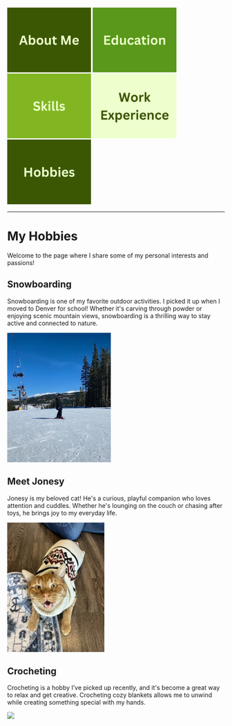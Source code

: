 [<img src="https://github.com/jayne-vankirk/images/blob/main/AboutMe.png" height="150"/>](README.md)
[<img src="https://github.com/jayne-vankirk/images/blob/main/Education.png" height="150"/>](Education.md)
[<img src="https://github.com/jayne-vankirk/images/blob/main/Skills.png" height="150"/>](Skills.md)
[<img src="https://github.com/jayne-vankirk/images/blob/main/Work Experience.png" height="150"/>](WorkExp.md)
[<img src="https://github.com/jayne-vankirk/images/blob/main/Hobbies.png" height="150"/>](Hobbies.md)
<a name="top"></a>
<hr>

# My Hobbies

Welcome to the page where I share some of my personal interests and passions!

## Snowboarding

Snowboarding is one of my favorite outdoor activities. I picked it up when I moved to Denver for school! Whether it's carving through powder or enjoying scenic mountain views, snowboarding is a thrilling way to stay active and connected to nature.

<img src="https://github.com/jayne-vankirk/images/blob/main/58B8966A-6531-4790-9EB4-13F5C2238FC0_1_105_c.jpeg" height="300"/>

## Meet Jonesy

Jonesy is my beloved cat! He's a curious, playful companion who loves attention and cuddles. Whether he's lounging on the couch or chasing after toys, he brings joy to my everyday life.

<img src="https://github.com/jayne-vankirk/images/blob/main/DADBA549-CD36-48A0-84E8-69AECDAAD586_1_105_c.jpeg" height="300"/>

## Crocheting

Crocheting is a hobby I’ve picked up recently, and it's become a great way to relax and get creative. Crocheting cozy blankets allows me to unwind while creating something special with my hands.

<img src="https://github.com/jayne-vankirk/images/blob/main/IMG_0927.jpeg" height="300"/>

